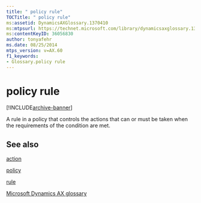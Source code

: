 ```yaml
---
title: " policy rule"
TOCTitle: " policy rule"
ms:assetid: DynamicsAXGlossary.1370410
ms:mtpsurl: https://technet.microsoft.com/library/dynamicsaxglossary.1370410(v=AX.60)
ms:contentKeyID: 36056830
author: tonyafehr
ms.date: 08/25/2014
mtps_version: v=AX.60
f1_keywords:
- Glossary.policy rule
---
```


# policy rule


[!INCLUDE[archive-banner](includes/archive-banner.md)]

A rule in a policy that controls the actions that can or must be taken when the requirements of the condition are met.

## See also

[action](action.md)

[policy](policy.md)

[rule](rule.md)

[Microsoft Dynamics AX glossary](glossary/microsoft-dynamics-ax-glossary.md)

  


